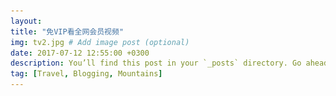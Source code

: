 ```yaml
---
layout: 
title: "免VIP看全网会员视频"
img: tv2.jpg # Add image post (optional)
date: 2017-07-12 12:55:00 +0300
description: You’ll find this post in your `_posts` directory. Go ahead and edit it and re-build the site to see your changes. # Add post description (optional)
tag: [Travel, Blogging, Mountains]
---
```

<head>
    <meta charset="utf-8" />
    <meta name="viewport" content="width=device-width, initial-scale=1" />
    <meta name="description" content="Another fine responsivesite template freebie">
    <link rel="stylesheet" href="/assets/css/spe/main.css" />
    <link rel="stylesheet" href="/assets/css/layer.css" />
    <title>免VIP看会员视频 UIMCC.COM</title>
	<!-- <link rel="stylesheet" href="https://cdn.bootcss.com/layer/3.1.0/theme/default/layer.css" /> -->
	<script src="https://cdn.bootcss.com/jquery/2.2.0/jquery.js" ></script>
	<!-- <script src="/assets/js/jquery-3.2.1.min.js" ></script> -->
	<script src="https://cdn.bootcss.com/layer/3.1.0/layer.js"></script>
	<!--<script src="/assets/js/layer.js"></script> -->
	<script type="text/javascript">

	
        $(function(){
            /*var _t = encodeURI(encodeURI(title));*/
            debugger;
            var title = GetQueryString("name");
            var titles = decodeURI(decodeURI(title));
        })

        function GetQueryString(name) {

            var reg = new RegExp("(^|&)" + name + "=([^&]*)(&|$)","i");

            var r = window.location.search.substr(1).match(reg);

            if (r!=null) return (r[2]); return null;

        }

		function aaa(){
			debugger;
			var url=$("#basicurl").val();
			if(!url){
				alert("要输入视频地址哟");
				return;
			}
			var su=5;
			var v;
			var num=$("#playNum").val();
			num++;
			if(num==1){
				v="https://v.60qu.com/v1/?url=";
			}else if(num==2){
				v="https://v.60qu.com/v2/?url=";
			}else if(num==3){
				v="https://v.60qu.com/v3/?url=";
			}else if(num==4){
				v="https://cdn.yangju.vip/k/?url=";
			}else if(num==5){
				v="https://ejiafarm.com/jx.php?url=";
			}else{
				v="https://cdn.yangju.vip/k/?url=";
				num=0;
			}
			$("#playNum").val(num);
			var newTvAddr=v+url;
			layer.open({
			    type: 2,
			    title: '祝君观影愉快',
			    area: ['90%', '90%'],
			    shade: 0.3,
			    offset: '30px',
			    closeBtn: 1,
			    shadeClose: true,
			    scrollbar: false,
			    shadeClose: true,
			    content:  [newTvAddr, 'yes']
			});
		}
	</script>
</head>


<body class="landing">

<!-- Page Wrapper -->
<div id="page-wrapper">

    <!-- Header -->
    <header id="header" class="alt">
        <h1><a href="#">免VIP看会员视频</a></h1>

    </header>


    <!-- Banner -->
    <section id="banner">
        <div class="inner">
            <h2>免VIP看会员视频</h2>
            <p><p>每个人的心中都有一部电影<br />
            我希望它是不收费的<br />
            这既是 <a href="http://uimcc.com">UIMCC</a></p>
            </p>
            <ul class="actions">
                <li><a href="#one" class="button special">开始观看</a></li>
            </ul>
        </div>
    </section>


    <!-- One -->
    <section id="one" class="wrapper style1 special">
        <div class="inner">
		<input type="hidden" value="0" id="playNum"/>
		<ul class="actions vertical">
                <li><input type="text" id="basicurl" value="https://v.youku.com/v_show/id_XMzcwNjg5MDUyNA==.html?spm=a2hmv.20009921.yk-slide-86993.5~5!4~5~5!2~A"  placeholder="视频地址..." style="border-radius: 0px;border-color:#fff;float: left;"></li>
                <li><a href="#" onclick="aaa()" class="button fit">播放视频</a></li>
		</ul>
		<span>本站采用第三方播放器支持奇艺视频 腾讯 优酷 土豆 芒果 乐视 搜狐等会员视频播放,
		播放中出现的广告均与本站无关<br/>如遇视频不能正常播放请重新点击播放视频按钮.</span>
		<br/>
            <ul class="icons major">
                <li><img src="/assets/img/qq.png"></li>
                <li><img src="/assets/img/letvlogo.png"></li>
		<li><img src="/assets/img/iqiyilogo.png"></li><br/><br/><br/>
		<li><img src="/assets/img/sohulogo.png"></li>
		<li><img src="/assets/img/youkulogo.png"></li>
            </ul>
            <a href="#two" class="more scrolly">如何获取视频地址？</a>
        </div>
    </section>

    <!-- Two -->
    <section id="two" class="wrapper alt style2">
        <section class="spotlight">
            <div class="image"><img src="/assets/img/tv-1.png" alt="" /></div><div class="content">
            <h2>获取会员视频地址方式一<br />
                腾讯视频为例</h2>
            <p>打开腾讯视频网站，找到需要观看的会员视频，先不要点击进去，在需要观看的影片上鼠标右击选择:复制链接地址，手机端长按影片选择:复制链接地址</p>
        </div>
        </section>
        <section class="spotlight">
            <div class="image"><img src="/assets/img/tv-2.png" alt="" /></div><div class="content">
            <h2>获取会员视频地址方式二<br />
                腾讯视频为例</h2>
            <p>打开腾讯视频网站，找到需要观看的会员视频，点击进去播放，在浏览器上方地址栏复制视频地址</p>
        </div>
        </section>
         <section class="spotlight">
            <div class="image"><img src="/assets/img/tv-3.png" alt="" /></div><div class="content">
            <h2>获取会员视频地址方式三<br />
                优酷APP视频为例</h2>
            <p>手机打开优酷视频APP，找到需要观看的会员影片，点击播放，一般视频下面都会有分享按钮，点击分享选择复制链接</p>
        </div>
        </section>
    </section>



    <!-- CTA -->
    <section id="cta" class="wrapper style4">
        <div class="inner">
            <header>
                <h2>welcome to UIMCC</h2>
                <p>体验不一样的事物，遇兴趣爱好相投的人.</p>
            </header>
            <ul class="actions vertical">
                <li><a href="#one" class="button fit special">继续观看</a></li>
                <li><a href="https://uimcc.com" class="button fit">回到主页</a></li>
            </ul>
        </div>
    </section>


    <!-- Footer -->
    <footer id="footer">
        <ul class="icons">

           

        </ul>
        <ul class="copyright">
            <li>&copy;


                2017,

                2018
                免VIP看会员视频</li>
            <li>Design: <a href="http://uimcc.com" target="_blank">UIMCC</a></li>
	    <li><script src="https://s19.cnzz.com/z_stat.php?id=1274141509&web_id=1274141509" language="JavaScript"></script></li>
        </ul>
    </footer>
</div>
</body>
